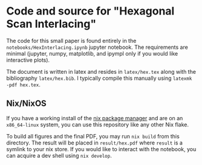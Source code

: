 # Code and source for "Hexagonal Scan Interlacing"

The code for this small paper is found entirely in the
`notebooks/HexInterlacing.ipynb` jupyter notebook. The requirements are minimal
(jupyter, numpy, matplotlib, and ipympl only if you would like interactive
plots).

The document is written in latex and resides in `latex/hex.tex` along with the
bibliography `latex/hex.bib`. I typically compile this manually using `latexmk
-pdf hex.tex`.

## Nix/NixOS

If you have a working install of the [nix package manager]() and are on an `x86_64-linux` system, you can use this repository like any other Nix flake.

To build all figures and the final PDF, you may run `nix build` from this
directory. The result will be placed in `result/hex.pdf` where `result` is a
symlink to your nix store. If you would like to interact with the notebook, you
can acquire a dev shell using `nix develop`.
